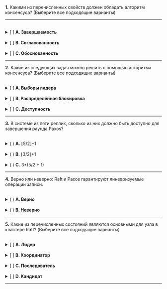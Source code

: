 
**1.** Какими из перечисленных свойств должен обладать алгоритм консенсуса? (Выберите все подходящие варианты)

---
<br>

<details>
<summary>[  ] <strong>A. Завершаемость</strong></summary>
<blockquote>
<strong>Верно</strong><br><br>
Каждый корректный узел в конечном итоге принимает решение. Ни один процесс не ждёт вечно; алгоритм обеспечивает прогресс и завершается.
</blockquote>
</details>

<br>

<details>
<summary>[  ] <strong>B. Согласованность</strong></summary>
<blockquote>
<strong>Верно</strong><br><br>
Никакие два корректных узла не принимают разные решения. Как только значение выбрано, все решения сходятся на этом единственном значении.
</blockquote>
</details>

<br>

<details>
<summary>[  ] <strong>C. Обоснованность</strong></summary>
<blockquote>
<strong>Верно</strong><br><br>
Принятое решение должно быть одним из значений, предложенных корректными узлами; консенсус не может «выдумывать» данные.
</blockquote>
</details>

---

**2.** Какие из следующих задач можно решить с помощью алгоритма консенсуса? (Выберите все подходящие варианты)

<br>

<details>
<summary>[  ] <strong>A. Выборы лидера</strong></summary>
<blockquote>
<strong>Верно</strong><br><br>
Алгоритм консенсуса (например, Paxos, Raft) позволяет репликам прийти к согласию по одному значению, в данном случае — по идентификатору текущего лидера. Как только большинство подтвердит это значение, каждый корректный узел будет считать выбранную реплику лидером до тех пор, пока её не заменит новый раунд консенсуса.
</blockquote>
</details>

<br>

<details>
<summary>[  ] <strong>B. Распределённая блокировка</strong></summary>
<blockquote>
<strong>Верно</strong><br><br>
Получение блокировки эквивалентно согласию с тем, что «узел X владеет ресурсом R». Достижение консенсуса по этому утверждению гарантирует взаимное исключение (безопасность) и последующее освобождение/возобновление (жизнеспособность) при условии, что кворум узлов отвечает на запросы.
</blockquote>
</details>

<br>

<details>
<summary>[ ] <strong>C. Доступность</strong></summary>
<blockquote>
<strong>Неверно</strong><br><br>
Доступность (availability) — это свойство системы, а не задача, решаемая консенсусом. Напротив, алгоритмы консенсуса, требующие кворума (например, Paxos), жертвуют доступностью в случае разделения сети ради обеспечения согласованности (согласно CAP-теореме).
</blockquote>
</details>

---

**3.** В системе из пяти реплик, сколько из них должно быть доступно для завершения раунда Paxos?

<br>

<details>
<summary>(  ) <strong>A.</strong> ⌊5/2⌋+1</summary>
<blockquote>
<strong>Верно</strong><br><br>
Для раунда Paxos в кластере из пяти узлов необходимо, чтобы были доступны любые три реплики. Формула для кворума — ⌊N/2⌋ + 1, где N — общее количество узлов.
</blockquote>
</details>

<br>

<details>
<summary>( ) <strong>B.</strong> ⌊3/2⌋+1</summary>
<blockquote>
<strong>Неверно</strong><br><br>
Эта формула была бы верна для системы из трех реплик, но не из пяти.
</blockquote>
</details>

<br>

<details>
<summary>( ) <strong>C.</strong> 3*(5/2 + 1)</summary>
<blockquote>
<strong>Неверно</strong><br><br>
Эта формула не соответствует стандартному расчету кворума для Paxos.
</blockquote>
</details>

---

**4.** Верно или неверно: Raft и Paxos гарантируют линеаризуемые операции записи.

<br>

<details>
<summary>(  ) <strong>A. Верно</strong></summary>
<blockquote>
<strong>Верно</strong><br><br>
И Raft, и Multi-Paxos гарантируют линеаризуемые операции записи, обеспечивая соблюдение одних и тех же трех правил:
<ul>
<li><strong>Согласие большинства.</strong> Запись принимается только после того, как кворум реплик (⌊ N/2 ⌋ + 1) зафиксирует её с определенным индексом в журнале.</li>
<li><strong>Единый глобальный порядок.</strong> Каждая зафиксированная запись занимает уникальную позицию в реплицируемом журнале; индексы журнала строго возрастают.</li>
<li><strong>Идентичное воспроизведение.</strong> Каждая реплика применяет записи журнала в порядке их индексов, поэтому все конечные автоматы проходят через одну и ту же последовательность состояний.</li>
</ul>
Поскольку любой кворум должен пересекаться с любым будущим кворумом, два разных значения не могут быть зафиксированы под одним и тем же индексом. Таким образом, клиенты наблюдают каждую операцию так, как будто она произошла атомарно в какой-то момент между её вызовом и завершением — что и является определением линеаризуемости.
</blockquote>
</details>

<br>

<details>
<summary>( ) <strong>B. Неверно</strong></summary>
<blockquote>
<strong>Неверно</strong><br><br>
См. объяснение к правильному ответу.
</blockquote>
</details>

---

**5.** Какие из перечисленных состояний являются основными для узла в кластере Raft? (Выберите все подходящие варианты)

<br>

<details>
<summary>[  ] <strong>A. Лидер</strong></summary>
<blockquote>
<strong>Верно</strong><br><br>
Принимает запросы клиентов, добавляет их в свой журнал и реплицирует записи последователям до тех пор, пока большинство не подтвердит их получение.
</blockquote>
</details>

<br>

<details>
<summary>[ ] <strong>B. Координатор</strong></summary>
<blockquote>
<strong>Неверно</strong><br><br>
Термин «Координатор» чаще используется в контексте двухфазного коммита (2PC) и других протоколов, но не является одним из трех канонических состояний узла в Raft.
</blockquote>
</details>

<br>

<details>
<summary>[  ] <strong>C. Последователь</strong></summary>
<blockquote>
<strong>Верно</strong><br><br>
Отвечает на сигналы (heartbeats) лидера и запросы на голосование от кандидатов; не принимает напрямую запросы на запись от клиентов.
</blockquote>
</details>

<br>

<details>
<summary>[  ] <strong>D. Кандидат</strong></summary>
<blockquote>
<strong>Верно</strong><br><br>
Запускает ограниченные по времени выборы для получения лидерства, собирая кворум голосов (⌊ N/2 ⌋ + 1).
</blockquote>
</details>

---